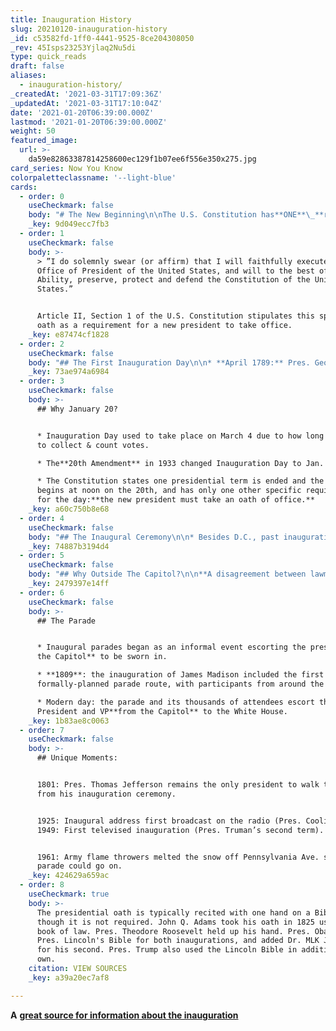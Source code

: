 ```yaml
---
title: Inauguration History
slug: 20210120-inauguration-history
_id: c53582fd-1ff0-4441-9525-8ce204308050
_rev: 45Isps23253Yjlaq2Nu5di
type: quick_reads
draft: false
aliases:
  - inauguration-history/
_createdAt: '2021-03-31T17:09:36Z'
_updatedAt: '2021-03-31T17:10:04Z'
date: '2021-01-20T06:39:00.000Z'
lastmod: '2021-01-20T06:39:00.000Z'
weight: 50
featured_image:
  url: >-
    da59e82863387814258600ec129f1b07ee6f556e350x275.jpg
card_series: Now You Know
colorpaletteclassname: '--light-blue'
cards:
  - order: 0
    useCheckmark: false
    body: "# The New Beginning\n\nThe U.S. Constitution has**ONE**\_**requirement** for the new president on Inauguration Day – the rest has become tradition.\n\nWhat It Is. Why It Matters."
    _key: 9d049ecc7fb3
  - order: 1
    useCheckmark: false
    body: >-
      > ”I do solemnly swear (or affirm) that I will faithfully execute the
      Office of President of the United States, and will to the best of my
      Ability, preserve, protect and defend the Constitution of the United
      States.”


      Article II, Section 1 of the U.S. Constitution stipulates this specific
      oath as a requirement for a new president to take office.
    _key: e87474cf1828
  - order: 2
    useCheckmark: false
    body: "## The First Inauguration Day\n\n* **April 1789:** Pres. George Washington traveled from his home in VA to the nation’s then-capital: New York City.\n* He took the oath of office on an outdoor balcony in front of a large crowd, his hand on a Bible – thus beginning the current tradition. His inaugural address was given in the Senate chamber to Congress.\n* Fireworks erupted across the city in the evening,\_concluding the festivities."
    _key: 73ae974a6984
  - order: 3
    useCheckmark: false
    body: >-
      ## Why January 20?


      * Inauguration Day used to take place on March 4 due to how long it took
      to collect & count votes.

      * The**20th Amendment** in 1933 changed Inauguration Day to Jan. 20.

      * The Constitution states one presidential term is ended and the new one
      begins at noon on the 20th, and has only one other specific requirement
      for the day:**the new president must take an oath of office.**
    _key: a60c750b8e68
  - order: 4
    useCheckmark: false
    body: "## The Inaugural Ceremony\n\n* Besides D.C., past inaugurations have taken place in 4 states: NY, PA, VT & TX (on Air Force One after assassination of Pres. Kennedy).\n* **Pres. Jefferson (1801):** first inauguration at the U.S. Capitol (Senate’s chamber).\n* **Pres. Monroe (1817):\_**first inauguration held**outside** at the U.S. Capitol.\n* **Ronald Reagan (1981):** first inauguration held on the West Front of the Capitol, where it will be held yet again this year."
    _key: 74887b3194d4
  - order: 5
    useCheckmark: false
    body: "## Why Outside The Capitol?\n\n**A disagreement between lawmakers back in 1817 may have helped inspire the tradition of an outside inauguration:**\n\n> _“…when a_\_**_small feud ensued between the Senate and the House of Representatives over which chairs_**\__would be used in the House chamber, the venue changed to an outdoor platform in front of the building.”_"
    _key: 2479397e14ff
  - order: 6
    useCheckmark: false
    body: >-
      ## The Parade


      * Inaugural parades began as an informal event escorting the president**to
      the Capitol** to be sworn in.

      * **1809**: the inauguration of James Madison included the first
      formally-planned parade route, with participants from around the country.

      * Modern day: the parade and its thousands of attendees escort the
      President and VP**from the Capitol** to the White House.
    _key: 1b83ae8c0063
  - order: 7
    useCheckmark: false
    body: >-
      ## Unique Moments:


      1801: Pres. Thomas Jefferson remains the only president to walk to and
      from his inauguration ceremony.


      1925: Inaugural address first broadcast on the radio (Pres. Coolidge).
      1949: First televised inauguration (Pres. Truman’s second term).


      1961: Army flame throwers melted the snow off Pennsylvania Ave. so the
      parade could go on.
    _key: 424629a659ac
  - order: 8
    useCheckmark: true
    body: >-
      The presidential oath is typically recited with one hand on a Bible,
      though it is not required. John Q. Adams took his oath in 1825 using a
      book of law. Pres. Theodore Roosevelt held up his hand. Pres. Obama used
      Pres. Lincoln's Bible for both inaugurations, and added Dr. MLK Jr's Bible
      for his second. Pres. Trump also used the Lincoln Bible in addition to his
      own.
    citation: VIEW SOURCES
    _key: a39a20ec7af8

---
```

**A** [**great source for information about the inauguration**](https://www.aoc.gov/what-we-do/programs-ceremonies/inauguration)